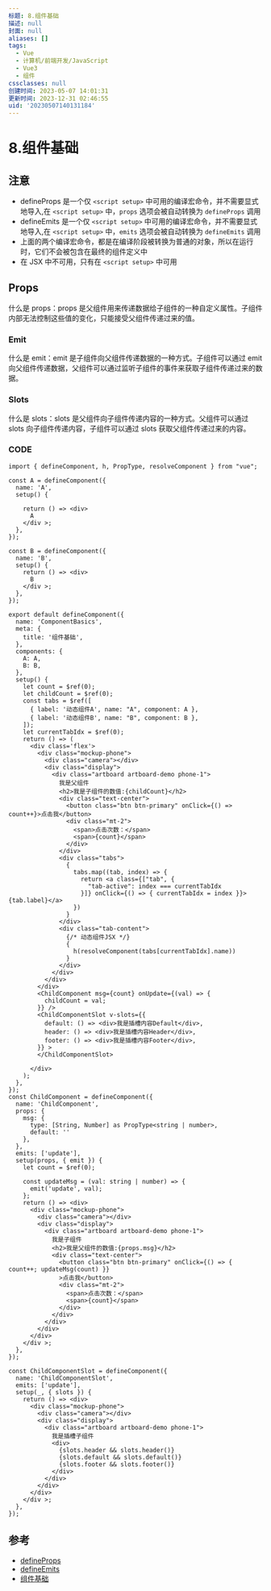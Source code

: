 ```yaml
---
标题: 8.组件基础
描述: null
封面: null
aliases: []
tags:
  - Vue
  - 计算机/前端开发/JavaScript
  - Vue3
  - 组件
cssclasses: null
创建时间: 2023-05-07 14:01:31
更新时间: 2023-12-31 02:46:55
uid: '20230507140131184'
---
```


# 8.组件基础

## 注意

- defineProps 是一个仅 `<script setup>` 中可用的编译宏命令，并不需要显式地导入,在 `<script setup>` 中，`props` 选项会被自动转换为 `defineProps` 调用
- defineEmits 是一个仅 `<script setup>` 中可用的编译宏命令，并不需要显式地导入,在 `<script setup>` 中，`emits` 选项会被自动转换为 `defineEmits` 调用
- 上面的两个编译宏命令，都是在编译阶段被转换为普通的对象，所以在运行时，它们不会被包含在最终的组件定义中
- 在 JSX 中不可用，只有在 `<script setup>` 中可用

## Props

什么是 props：props 是父组件用来传递数据给子组件的一种自定义属性。子组件内部无法控制这些值的变化，只能接受父组件传递过来的值。

### Emit

什么是 emit：emit 是子组件向父组件传递数据的一种方式。子组件可以通过 emit 向父组件传递数据，父组件可以通过监听子组件的事件来获取子组件传递过来的数据。

### Slots

什么是 slots：slots 是父组件向子组件传递内容的一种方式。父组件可以通过 slots 向子组件传递内容，子组件可以通过 slots 获取父组件传递过来的内容。

### CODE

```tsx
import { defineComponent, h, PropType, resolveComponent } from "vue";

const A = defineComponent({
  name: 'A',
  setup() {

    return () => <div>
      A
    </div >;
  },
});

const B = defineComponent({
  name: 'B',
  setup() {
    return () => <div>
      B
    </div >;
  },
});

export default defineComponent({
  name: 'ComponentBasics',
  meta: {
    title: '组件基础',
  },
  components: {
    A: A,
    B: B,
  },
  setup() {
    let count = $ref(0);
    let childCount = $ref(0);
    const tabs = $ref([
      { label: '动态组件A', name: "A", component: A },
      { label: '动态组件B', name: "B", component: B },
    ]);
    let currentTabIdx = $ref(0);
    return () => (
      <div class='flex'>
        <div class="mockup-phone">
          <div class="camera"></div>
          <div class="display">
            <div class="artboard artboard-demo phone-1">
              我是父组件
              <h2>我是子组件的数值:{childCount}</h2>
              <div class="text-center">
                <button class="btn btn-primary" onClick={() => count++}>点击我</button>
                <div class="mt-2">
                  <span>点击次数：</span>
                  <span>{count}</span>
                </div>
              </div>
              <div class="tabs">
                {
                  tabs.map((tab, index) => {
                    return <a class={["tab", {
                      "tab-active": index === currentTabIdx
                    }]} onClick={() => { currentTabIdx = index }}>{tab.label}</a>
                  })
                }
              </div>
              <div class="tab-content">
                {/* 动态组件JSX */}
                {
                  h(resolveComponent(tabs[currentTabIdx].name))
                }
              </div>
            </div>
          </div>
        </div>
        <ChildComponent msg={count} onUpdate={(val) => {
          childCount = val;
        }} />
        <ChildComponentSlot v-slots={{
          default: () => <div>我是插槽内容Default</div>,
          header: () => <div>我是插槽内容Header</div>,
          footer: () => <div>我是插槽内容Footer</div>,
        }} >
        </ChildComponentSlot>

      </div>
    );
  },
});
const ChildComponent = defineComponent({
  name: 'ChildComponent',
  props: {
    msg: {
      type: [String, Number] as PropType<string | number>,
      default: ''
    },
  },
  emits: ['update'],
  setup(props, { emit }) {
    let count = $ref(0);

    const updateMsg = (val: string | number) => {
      emit('update', val);
    };
    return () => <div>
      <div class="mockup-phone">
        <div class="camera"></div>
        <div class="display">
          <div class="artboard artboard-demo phone-1">
            我是子组件
            <h2>我是父组件的数值:{props.msg}</h2>
            <div class="text-center">
              <button class="btn btn-primary" onClick={() => { count++; updateMsg(count) }}
              >点击我</button>
              <div class="mt-2">
                <span>点击次数：</span>
                <span>{count}</span>
              </div>
            </div>
          </div>
        </div>
      </div>
    </div >;
  },
});

const ChildComponentSlot = defineComponent({
  name: 'ChildComponentSlot',
  emits: ['update'],
  setup(_, { slots }) {
    return () => <div>
      <div class="mockup-phone">
        <div class="camera"></div>
        <div class="display">
          <div class="artboard artboard-demo phone-1">
            我是插槽子组件
            <div>
              {slots.header && slots.header()}
              {slots.default && slots.default()}
              {slots.footer && slots.footer()}
            </div>
          </div>
        </div>
      </div>
    </div >;
  },
});
```

## 参考

- [defineProps](https://v3.cn.vuejs.org/api/sfc-script-setup.html#defineprops)
- [defineEmits](https://v3.cn.vuejs.org/api/sfc-script-setup.html#defineemits)
- [组件基础](https://v3.cn.vuejs.org/guide/component-basics.html#%E7)
